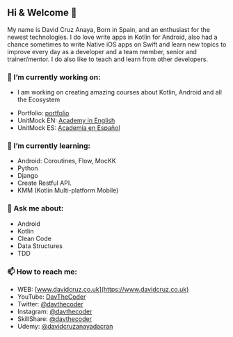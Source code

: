 ## Hi & Welcome 👋
My name is David Cruz Anaya, Born in Spain, and an enthusiast for the newest technologies.
I do love write apps in Kotlin for Android, also had a chance sometimes to write Native iOS apps on Swift and 
learn new topics to improve every day as a developer and a team member, senior and trainer/mentor.
I do also like to teach and learn from other developers.

### 🔭 I’m currently working on:
* I am working on creating amazing courses about Kotlin, Android and all the Ecosystem
- Portfolio: [portfolio](https://www.davidcruz.co.uk/potfolio)
- UnitMock EN: [Academy in English](https://www.unitmock.uk/)
- UnitMock ES: [Academia en Español](https://www.unitmock.com/)

### 🌱 I’m currently learning:
- Android: Coroutines, Flow, MocKK
- Python
- Django
- Create Restful API.
- KMM (Kotlin Multi-platform Mobile)

### 💬 Ask me about:
- Android
- Kotlin
- Clean Code
- Data Structures
- TDD

### 📫 How to reach me:
- WEB: [www.davidcruz.co.uk](https://www.davidcruz.co.uk)
- YouTube: [DavTheCoder](https://www.youtube.com/c/DavidCruzAnaya)
- Twitter: [@davthecoder](https://twitter.com/davthecoder)
- Instagram: [@davthecoder](https://www.instagram.com/davthecoder)
- SkillShare: [@davthecoder](https://www.skillshare.com/user/davthecoder)
- Udemy: [@davidcruzanayadacran](https://www.udemy.com/user/davidcruzanayadacran/)

<!--
**DavidCruzUK/DavidCruzUK** is a ✨ _special_ ✨ repository because its `README.md` (this file) appears on your GitHub profile.

Here are some ideas to get you started:

- 🔭 I’m currently working on ...
- 🌱 I’m currently learning ...
- 👯 I’m looking to collaborate on ...
- 🤔 I’m looking for help with ...
- 💬 Ask me about ...
- 📫 How to reach me: ...
- 😄 Pronouns: ...
- ⚡ Fun fact: ...
-->
